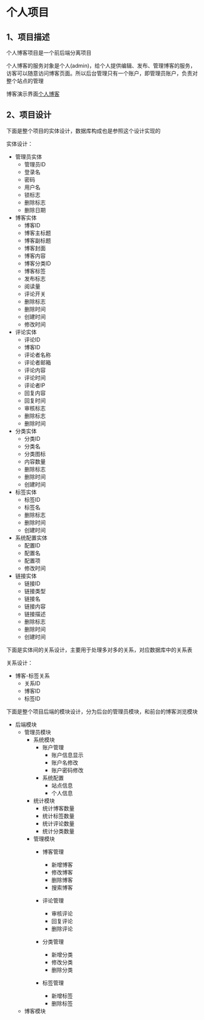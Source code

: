 # 个人项目
## 1、项目描述

个人博客项目是一个前后端分离项目

个人博客的服务对象是个人(admin)，给个人提供编辑、发布、管理博客的服务，访客可以随意访问博客页面。所以后台管理只有一个账户，即管理员账户，负责对整个站点的管理

博客演示界面[个人博客](http://blog.jephsdge.cn)

## 2、项目设计

下面是整个项目的实体设计，数据库构成也是参照这个设计实现的

实体设计：

- 管理员实体
    - 管理员ID
    - 登录名
    - 密码
    - 用户名
    - 锁标志
    - 删除标志
    - 删除日期
- 博客实体
    - 博客ID
    - 博客主标题
    - 博客副标题
    - 博客封面
    - 博客内容
    - 博客分类ID
    - 博客标签
    - 发布标志
    - 阅读量
    - 评论开关
    - 删除标志
    - 删除时间
    - 创建时间
    - 修改时间
- 评论实体
    - 评论ID
    - 博客ID
    - 评论者名称
    - 评论者邮箱
    - 评论内容
    - 评论时间
    - 评论者IP
    - 回复内容
    - 回复时间
    - 审核标志
    - 删除标志
    - 删除时间
- 分类实体
    - 分类ID
    - 分类名
    - 分类图标
    - 内容数量
    - 删除标志
    - 删除时间
    - 创建时间
- 标签实体
    - 标签ID
    - 标签名
    - 删除标志
    - 删除时间
    - 创建时间
- 系统配置实体
    - 配置ID
    - 配置名
    - 配置项
    - 修改时间
- 链接实体
    - 链接ID
    - 链接类型
    - 链接名
    - 链接内容
    - 链接描述
    - 删除标志
    - 删除时间
    - 创建时间

下面是实体间的关系设计，主要用于处理多对多的关系，对应数据库中的关系表

关系设计：

- 博客-标签关系
    - 关系ID
    - 博客ID
    - 标签ID

下面是整个项目后端的模块设计，分为后台的管理员模块，和前台的博客浏览模块

- 后端模块
    - 管理员模块
        - 系统模块
            - 账户管理
                - 账户信息显示
                - 账户名修改
                - 账户密码修改
            - 系统配置
                - 站点信息
                - 个人信息
        - 统计模块
            - 统计博客数量
            - 统计标签数量
            - 统计评论数量
            - 统计分类数量
        - 管理模块
            - 博客管理
                - 新增博客
                - 修改博客
                - 删除博客
                - 搜索博客
            - 评论管理
                - 审核评论
                - 回复评论
                - 删除评论
            - 分类管理
                - 新增分类
                - 修改分类
                - 删除分类

            - 标签管理
                - 新增标签
                - 删除标签
    - 博客模块



